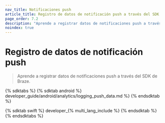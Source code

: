 ```yaml
---
nav_title: Notificaciones push
article_title: Registro de datos de notificación push a través del SDK de Braze
page_order: 7.2
description: "Aprende a registrar datos de notificaciones push a través del SDK de Braze."
noindex: true
---
```


# Registro de datos de notificación push

> Aprende a registrar datos de notificaciones push a través del SDK de Braze.

{% sdktabs %}
{% sdktab android %}
 developer_guide/android/analytics/logging_push_data.md %}
{% endsdktab %}

{% sdktab swift %}
 developer_{% multi_lang_include %}
{% endsdktab %}
{% endsdktabs %}
